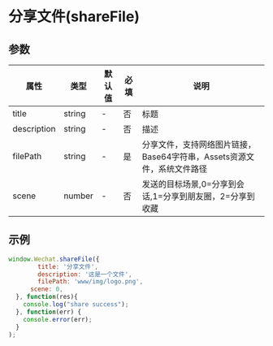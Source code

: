 # 分享文件(shareFile)



## 参数

| 属性        | 类型   | 默认值 | 必填 | 说明                                                         |
| ----------- | ------ | ------ | ---- | ------------------------------------------------------------ |
| title       | string | -      | 否   | 标题                                                         |
| description | string | -      | 否   | 描述                                                         |
| filePath    | string | -      | 是   | 分享文件，支持网络图片链接，Base64字符串，Assets资源文件，系统文件路径 |
| scene       | number | -      | 否   | 发送的目标场景,0=分享到会话,1=分享到朋友圈，2=分享到收藏     |



## 示例

```javascript
window.Wechat.shareFile({
  		title: '分享文件',
  		description: '这是一个文件',
  		filePath: 'www/img/logo.png',
      scene: 0, 
  }, function(res){
    console.log("share success");
  }, function(err) {
    console.error(err);
  }
);
```
